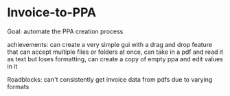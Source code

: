 # Invoice-to-PPA
Goal: automate the PPA creation process

achievements: can create a very simple gui with a drag and drop feature that can accept multiple files or folders at once, can take in a pdf and read it as text but loses formatting, can create a copy of empty ppa and edit values in it


Roadblocks: can't consistently get invoice data from pdfs due to varying formats
